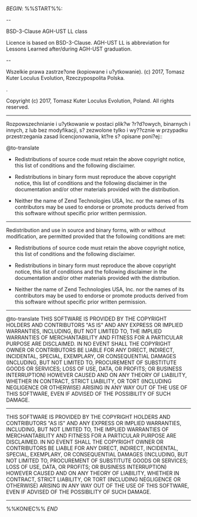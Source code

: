 $BEGIN$:
%%START%%:

--

BSD-3-Clause AGH-UST LL class

Licence is based on BSD-3-Clause.
AGH-UST LL is abbreviation for Lessons Learned after/during AGH-UST graduation.

--

Wszelkie prawa zastrze?one (kopiowane i u?ytkowanie).
(c) 2017, Tomasz Kuter Loculus Evolution, Rzeczypospolita Polska.

.

Copyright (c) 2017, Tomasz Kuter Loculus Evolution, Poland.
All rights reserved.

----

Rozpowszechnianie i u?ytkowanie w postaci plik?w ?r?d?owych, binarnych i innych, z lub bez modyfikacji,
s? zezwolone tylko i wy??cznie w przypadku przestrzegania zasad licencjonowania, kt?re s? opisane poni?ej::

@to-translate
* Redistributions of source code must retain the above copyright notice,
  this list of conditions and the following disclaimer.

* Redistributions in binary form must reproduce the above copyright notice,
  this list of conditions and the following disclaimer in the documentation
  and/or other materials provided with the distribution.

* Neither the name of Zend Technologies USA, Inc. nor the names of its
  contributors may be used to endorse or promote products derived from this
  software without specific prior written permission.

---

Redistribution and use in source and binary forms, with or without modification,
are permitted provided that the following conditions are met:

- Redistributions of source code must retain the above copyright notice,
  this list of conditions and the following disclaimer.

- Redistributions in binary form must reproduce the above copyright notice,
  this list of conditions and the following disclaimer in the documentation
  and/or other materials provided with the distribution.

- Neither the name of Zend Technologies USA, Inc. nor the names of its
  contributors may be used to endorse or promote products derived from this
  software without specific prior written permission.

----

@to-translate
THIS SOFTWARE IS PROVIDED BY THE COPYRIGHT HOLDERS AND CONTRIBUTORS "AS IS" AND
ANY EXPRESS OR IMPLIED WARRANTIES, INCLUDING, BUT NOT LIMITED TO, THE IMPLIED
WARRANTIES OF MERCHANTABILITY AND FITNESS FOR A PARTICULAR PURPOSE ARE
DISCLAIMED. IN NO EVENT SHALL THE COPYRIGHT OWNER OR CONTRIBUTORS BE LIABLE FOR
ANY DIRECT, INDIRECT, INCIDENTAL, SPECIAL, EXEMPLARY, OR CONSEQUENTIAL DAMAGES
(INCLUDING, BUT NOT LIMITED TO, PROCUREMENT OF SUBSTITUTE GOODS OR SERVICES;
LOSS OF USE, DATA, OR PROFITS; OR BUSINESS INTERRUPTION) HOWEVER CAUSED AND ON
ANY THEORY OF LIABILITY, WHETHER IN CONTRACT, STRICT LIABILITY, OR TORT
(INCLUDING NEGLIGENCE OR OTHERWISE) ARISING IN ANY WAY OUT OF THE USE OF THIS
SOFTWARE, EVEN IF ADVISED OF THE POSSIBILITY OF SUCH DAMAGE.

---

THIS SOFTWARE IS PROVIDED BY THE COPYRIGHT HOLDERS AND CONTRIBUTORS "AS IS" AND
ANY EXPRESS OR IMPLIED WARRANTIES, INCLUDING, BUT NOT LIMITED TO, THE IMPLIED
WARRANTIES OF MERCHANTABILITY AND FITNESS FOR A PARTICULAR PURPOSE ARE
DISCLAIMED. IN NO EVENT SHALL THE COPYRIGHT OWNER OR CONTRIBUTORS BE LIABLE FOR
ANY DIRECT, INDIRECT, INCIDENTAL, SPECIAL, EXEMPLARY, OR CONSEQUENTIAL DAMAGES
(INCLUDING, BUT NOT LIMITED TO, PROCUREMENT OF SUBSTITUTE GOODS OR SERVICES;
LOSS OF USE, DATA, OR PROFITS; OR BUSINESS INTERRUPTION) HOWEVER CAUSED AND ON
ANY THEORY OF LIABILITY, WHETHER IN CONTRACT, STRICT LIABILITY, OR TORT
(INCLUDING NEGLIGENCE OR OTHERWISE) ARISING IN ANY WAY OUT OF THE USE OF THIS
SOFTWARE, EVEN IF ADVISED OF THE POSSIBILITY OF SUCH DAMAGE.

----

%%KONIEC%%
$END$
